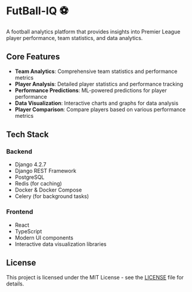# FutBall-IQ ⚽

A football analytics platform that provides insights into Premier League player performance, team statistics, and data analytics.

## Core Features 

- **Team Analytics**: Comprehensive team statistics and performance metrics
- **Player Analysis**: Detailed player statistics and performance tracking
- **Performance Predictions**: ML-powered predictions for player performance
- **Data Visualization**: Interactive charts and graphs for data analysis
- **Player Comparison**: Compare players based on various performance metrics

## Tech Stack

### Backend
- Django 4.2.7
- Django REST Framework
- PostgreSQL
- Redis (for caching)
- Docker & Docker Compose
- Celery (for background tasks)

### Frontend
- React
- TypeScript
- Modern UI components
- Interactive data visualization libraries


## License

This project is licensed under the MIT License - see the [LICENSE](LICENSE) file for details.

